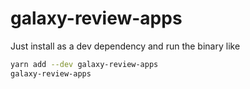 # galaxy-review-apps

Just install as a dev dependency and run the binary like

```bash
yarn add --dev galaxy-review-apps
galaxy-review-apps
```
